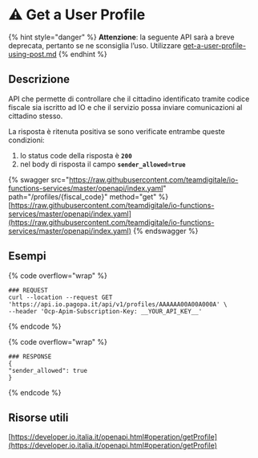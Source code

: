 # ⚠ Get a User Profile

{% hint style="danger" %}
**Attenzione**: la seguente API sarà a breve deprecata, pertanto se ne sconsiglia l’uso. Utilizzare [get-a-user-profile-using-post.md](get-a-user-profile-using-post.md "mention")
{% endhint %}

## Descrizione

API che permette di controllare che il cittadino identificato tramite codice fiscale sia iscritto ad IO e che il servizio possa inviare comunicazioni al cittadino stesso.

La risposta è ritenuta positiva se sono verificate entrambe queste condizioni:

1. lo status code della risposta è **`200`**
2. nel body di risposta il campo **`sender_allowed=true`**

{% swagger src="https://raw.githubusercontent.com/teamdigitale/io-functions-services/master/openapi/index.yaml" path="/profiles/{fiscal_code}" method="get" %}
[https://raw.githubusercontent.com/teamdigitale/io-functions-services/master/openapi/index.yaml](https://raw.githubusercontent.com/teamdigitale/io-functions-services/master/openapi/index.yaml)
{% endswagger %}

## Esempi

{% code overflow="wrap" %}
```shell
### REQUEST
curl --location --request GET 'https://api.io.pagopa.it/api/v1/profiles/AAAAAA00A00A000A' \
--header 'Ocp-Apim-Subscription-Key: __YOUR_API_KEY__'
```
{% endcode %}

{% code overflow="wrap" %}
```shell
### RESPONSE
{
"sender_allowed": true
}
```
{% endcode %}

## Risorse utili

[https://developer.io.italia.it/openapi.html#operation/getProfile](https://developer.io.italia.it/openapi.html#operation/getProfile)
